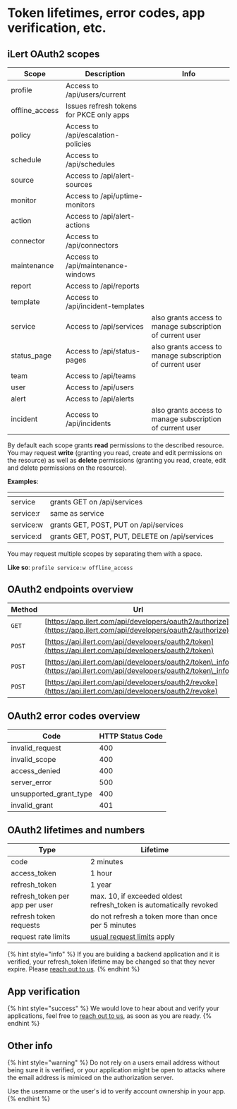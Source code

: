# Token lifetimes, error codes, app verification, etc.

## iLert OAuth2 scopes



| Scope           | Description                              | Info                                                      |
| --------------- | ---------------------------------------- | --------------------------------------------------------- |
| profile         | Access to /api/users/current             |                                                           |
| offline\_access | Issues refresh tokens for PKCE only apps |                                                           |
| policy          | Access to /api/escalation-policies       |                                                           |
| schedule        | Access to /api/schedules                 |                                                           |
| source          | Access to /api/alert-sources             |                                                           |
| monitor         | Access to /api/uptime-monitors           |                                                           |
| action          | Access to /api/alert-actions             |                                                           |
| connector       | Access to /api/connectors                |                                                           |
| maintenance     | Access to /api/maintenance-windows       |                                                           |
| report          | Access to /api/reports                   |                                                           |
| template        | Access to /api/incident-templates        |                                                           |
| service         | Access to /api/services                  | also grants access to manage subscription of current user |
| status\_page    | Access to /api/status-pages              | also grants access to manage subscription of current user |
| team            | Access to /api/teams                     |                                                           |
| user            | Access to /api/users                     |                                                           |
| alert           | Access to /api/alerts                    |                                                           |
| incident        | Access to /api/incidents                 | also grants access to manage subscription of current user |

By default each scope grants **read** permissions to the described resource.\
You may request **write** (granting you read, create and edit permissions on the resource) as well as **delete** permissions (granting you read, create, edit and delete permissions on the resource).

**Examples**:

<table data-header-hidden><thead><tr><th></th><th></th><th data-hidden></th></tr></thead><tbody><tr><td>service</td><td>grants GET on /api/services</td><td></td></tr><tr><td>service:r</td><td>same as service</td><td></td></tr><tr><td>service:w</td><td>grants GET, POST, PUT on /api/services</td><td></td></tr><tr><td>service:d</td><td>grants GET, POST, PUT, DELETE on /api/services</td><td></td></tr></tbody></table>

You may request multiple scopes by separating them with a space.

**Like so**: `profile service:w offline_access`

## OAuth2 endpoints overview



| Method | Url                                                                                                                |
| ------ | ------------------------------------------------------------------------------------------------------------------ |
| `GET`  | [https://app.ilert.com/api/developers/oauth2/authorize](https://app.ilert.com/api/developers/oauth2/authorize)     |
| `POST` | [https://api.ilert.com/api/developers/oauth2/token](https://api.ilert.com/api/developers/oauth2/token)             |
| `POST` | [https://api.ilert.com/api/developers/oauth2/token\_info](https://api.ilert.com/api/developers/oauth2/token\_info) |
| `POST` | [https://api.ilert.com/api/developers/oauth2/revoke](https://api.ilert.com/api/developers/oauth2/revoke)           |

## OAuth2 error codes overview



| Code                     | HTTP Status Code |
| ------------------------ | ---------------- |
| invalid\_request         | 400              |
| invalid\_scope           | 400              |
| access\_denied           | 400              |
| server\_error            | 500              |
| unsupported\_grant\_type | 400              |
| invalid\_grant           | 401              |

## OAuth2 lifetimes and numbers



<table><thead><tr><th>Type</th><th>Lifetime</th><th data-hidden></th></tr></thead><tbody><tr><td>code</td><td>2 minutes</td><td></td></tr><tr><td>access_token</td><td>1 hour</td><td></td></tr><tr><td>refresh_token</td><td>1 year</td><td></td></tr><tr><td>refresh_token per app per user</td><td>max. 10, if exceeded oldest refresh_token is automatically revoked</td><td></td></tr><tr><td>refresh token requests</td><td>do not refresh a token more than once per 5 minutes</td><td></td></tr><tr><td>request rate limits</td><td><a href="../alertsource-throttle.md">usual request limits</a> apply</td><td></td></tr></tbody></table>

{% hint style="info" %}
If you are building a backend application and it is verified, your refresh\_token lifetime may be changed so that they never expire. Please [reach out to us](../../contact.md).
{% endhint %}

## App verification

{% hint style="success" %}
We would love to hear about and verify your applications, feel free to [reach out to us](../../contact.md), as soon as you are ready.
{% endhint %}

## Other info

{% hint style="warning" %}
Do not rely on a users email address without being sure it is verified, or your application might be open to attacks where the email address is mimiced on the authorization server.

Use the username or the user's id to verify account ownership in your app.
{% endhint %}

